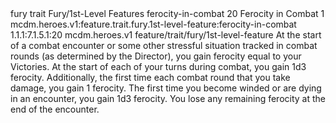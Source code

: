 <ability>
  <metadata>
    <class>fury</class>
    <feature_type>trait</feature_type>
    <file_dpath>Fury/1st-Level Features</file_dpath>
    <item_id>ferocity-in-combat</item_id>
    <item_index>20</item_index>
    <item_name>Ferocity in Combat</item_name>
    <level>1</level>
    <scc>mcdm.heroes.v1:feature.trait.fury.1st-level-feature:ferocity-in-combat</scc>
    <scdc>1.1.1:7.1.5.1:20</scdc>
    <source>mcdm.heroes.v1</source>
    <type>feature/trait/fury/1st-level-feature</type>
  </metadata>
  <effects>
    <effect type="mundane">At the start of a combat encounter or some other stressful situation tracked in combat rounds (as determined by the Director), you gain ferocity equal to your Victories. At the start of each of your turns during combat, you gain 1d3 ferocity.
Additionally, the first time each combat round that you take damage, you gain 1 ferocity. The first time you become winded or are dying in an encounter, you gain 1d3 ferocity.
You lose any remaining ferocity at the end of the encounter.</effect>
  </effects>
</ability>
